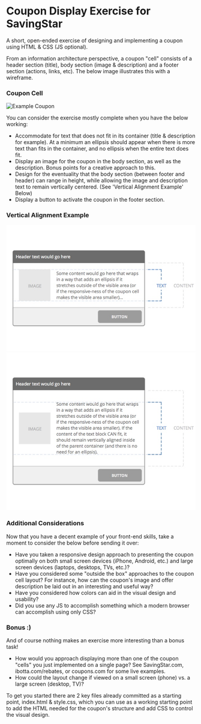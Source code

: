 # Coupon Display Exercise for SavingStar
A short, open-ended exercise of designing and implementing a coupon using HTML &amp; CSS (JS optional).

From an information architecture perspective, a coupon "cell" consists of a header section (title), body section (image &amp; description) and a footer section (actions, links, etc). The below image illustrates this with a wireframe.

### Coupon Cell

![Example Coupon](/coupon_example.png)

You can consider the exercise mostly complete when you have the below working:
* Accommodate for text that does not fit in its container (title &amp; description for example). At a minimum an ellipsis should appear when there is more text than fits in the container, and no ellipsis when the entire text does fit.
* Display an image for the coupon in the body section, as well as the description. Bonus points for a creative approach to this.
* Design for the eventuality that the body section (between footer and header) can range in height, while allowing the image and description text to remain vertically centered. (See 'Vertical Alignment Example' Below)
* Display a button to activate the coupon in the footer section.

### Vertical Alignment Example

![Example Coupon With Vertical Alignment Guides](/coupon_example_w_guides.jpg)
![Example Coupon With Larger Body Area](/coupon_example_stretched_w_guides.jpg)

### Additional Considerations

Now that you have a decent example of your front-end skills, take a moment to consider the below before sending it over:
* Have you taken a responsive design approach to presenting the coupon optimally on both small screen devices (iPhone, Android, etc.) and large screen devices (laptops, desktops, TVs, etc.)?
* Have you considered some "outside the box" approaches to the coupon cell layout? For instance, how can the coupon's image and offer description be laid out in an interesting and useful way?
* Have you considered how colors can aid in the visual design and usability?
* Did you use any JS to accomplish something which a modern browser can accomplish using only CSS?

### Bonus :)

And of course nothing makes an exercise more interesting than a bonus task!
* How would you approach displaying more than one of the coupon "cells" you just implemented on a single page? See SavingStar.com, ibotta.com/rebates, or coupons.com for some live examples.
* How could the layout change if viewed on a small screen (phone) vs. a large screen (desktop, TV)?


To get you started there are 2 key files already committed as a starting point, index.html &amp; style.css, which you can use as a working starting point to add the HTML needed for the coupon's structure and add CSS to control the visual design.
